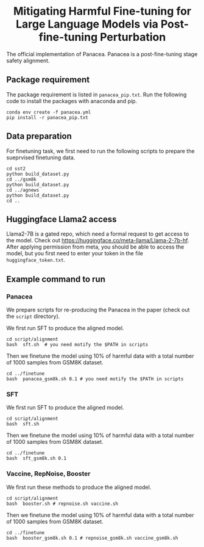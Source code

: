 <!-- markdownlint-disable first-line-h1 -->
<!-- markdownlint-disable html -->

<h1 align="center">Mitigating Harmful Fine-tuning for Large Language Models via Post-fine-tuning Perturbation</h1>



The official implementation of Panacea. Panacea is a post-fine-tuning stage safety alignment.



## Package requirement
The package requirement is listed in `panacea_pip.txt`. Run the following code to install the packages with anaconda and pip.  
```
conda env create -f panacea.yml
pip install -r panacea_pip.txt
```

## Data  preparation
For finetuning task, we first need to run the following scripts to prepare the sueprvised finetuning data.
```
cd sst2
python build_dataset.py
cd ../gsm8k
python build_dataset.py
cd ../agnews
python build_dataset.py
cd ..
```

## Huggingface Llama2 access
Llama2-7B is a gated repo, which need a formal request to get access to the model. Check out https://huggingface.co/meta-llama/Llama-2-7b-hf.
After applying permission from meta, you should be able to access the model, but you first need to enter your token in the file `huggingface_token.txt`.



## Example command to run

### Panacea
We prepare scripts for re-producing the Panacea in the paper (check out the `script` directory). 

We first run SFT to produce the aligned model. 
```
cd script/alignment
bash  sft.sh  # you need motify the $PATH in scripts
```
Then we finetune the model using 10% of harmful data with a total number of 1000 samples from GSM8K dataset. 
```
cd ../finetune
bash  panacea_gsm8k.sh 0.1 # you need motify the $PATH in scripts
```


### SFT
We first run SFT to produce the aligned model. 
```
cd script/alignment
bash  sft.sh
```
Then we finetune the model using 10% of harmful data with a total number of 1000 samples from GSM8K dataset. 
```
cd ../finetune
bash  sft_gsm8k.sh 0.1
```

### Vaccine, RepNoise, Booster
We first run these methods to produce the aligned model. 
```
cd script/alignment
bash  booster.sh # repnoise.sh vaccine.sh
```
Then we finetune the model using 10% of harmful data with a total number of 1000 samples from GSM8K dataset. 
```
cd ../finetune
bash  booster_gsm8k.sh 0.1 # repnoise_gsm8k.sh vaccine_gsm8k.sh
```

